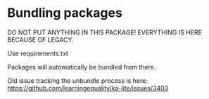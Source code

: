 # Bundling packages

DO NOT PUT ANYTHING IN THIS PACKAGE! EVERYTHING IS HERE BECAUSE OF LEGACY.

Use requirements.txt

Packages will automatically be bundled from there.

Old issue tracking the unbundle process is here:
https://github.com/learningequality/ka-lite/issues/3403
